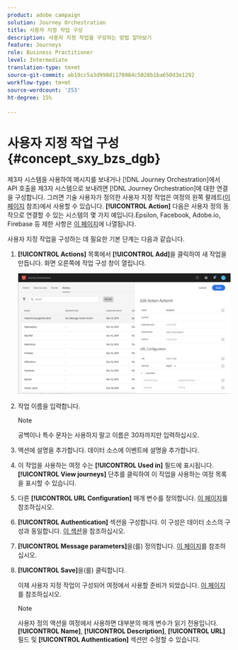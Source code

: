 ```yaml
---
product: adobe campaign
solution: Journey Orchestration
title: 사용자 지정 작업 구성
description: 사용자 지정 작업을 구성하는 방법 알아보기
feature: Journeys
role: Business Practitioner
level: Intermediate
translation-type: tm+mt
source-git-commit: ab19cc5a3d998d1178984c5028b1ba650d3e1292
workflow-type: tm+mt
source-wordcount: '253'
ht-degree: 15%

---
```



# 사용자 지정 작업 구성 {#concept_sxy_bzs_dgb}

제3자 시스템을 사용하여 메시지를 보내거나 [!DNL Journey Orchestration]에서 API 호출을 제3자 시스템으로 보내려면 [!DNL Journey Orchestration]에 대한 연결을 구성합니다. 그러면 기술 사용자가 정의한 사용자 지정 작업은 여정의 왼쪽 팔레트([이 페이지](../building-journeys/about-action-activities.md) 참조)에서 사용할 수 있습니다. **[!UICONTROL Action]** 다음은 사용자 정의 동작으로 연결할 수 있는 시스템의 몇 가지 예입니다.Epsilon, Facebook, Adobe.io, Firebase 등
제한 사항은 [이 페이지](../about/limitations.md)에 나열됩니다.

사용자 지정 작업을 구성하는 데 필요한 기본 단계는 다음과 같습니다.

1. **[!UICONTROL Actions]** 목록에서 **[!UICONTROL Add]**&#x200B;을 클릭하여 새 작업을 만듭니다. 화면 오른쪽에 작업 구성 창이 열립니다.

   ![](../assets/custom2.png)

1. 작업 이름을 입력합니다.

   >[!NOTE]
   >
   >공백이나 특수 문자는 사용하지 말고 이름은 30자까지만 입력하십시오.

1. 액션에 설명을 추가합니다. 데이터 소스에 이벤트에 설명을 추가합니다.
1. 이 작업을 사용하는 여정 수는 **[!UICONTROL Used in]** 필드에 표시됩니다. **[!UICONTROL View journeys]** 단추를 클릭하여 이 작업을 사용하는 여정 목록을 표시할 수 있습니다.
1. 다른 **[!UICONTROL URL Configuration]** 매개 변수를 정의합니다. [이 페이지](../action/url-configuration.md)를 참조하십시오.
1. **[!UICONTROL Authentication]** 섹션을 구성합니다. 이 구성은 데이터 소스의 구성과 동일합니다.  [이 섹션](../datasource/external-data-sources.md#section_wjp_nl5_nhb)을 참조하십시오.
1. **[!UICONTROL Message parameters]**&#x200B;을(를) 정의합니다. [이 페이지](../action/defining-the-message-parameters.md)를 참조하십시오.
1. **[!UICONTROL Save]**&#x200B;을(를) 클릭합니다.

   이제 사용자 지정 작업이 구성되어 여정에서 사용할 준비가 되었습니다. [이 페이지](../building-journeys/about-action-activities.md)를 참조하십시오.

   >[!NOTE]
   >
   >사용자 정의 액션을 여정에서 사용하면 대부분의 매개 변수가 읽기 전용입니다. **[!UICONTROL Name]**, **[!UICONTROL Description]**, **[!UICONTROL URL]** 필드 및 **[!UICONTROL Authentication]** 섹션만 수정할 수 있습니다.
